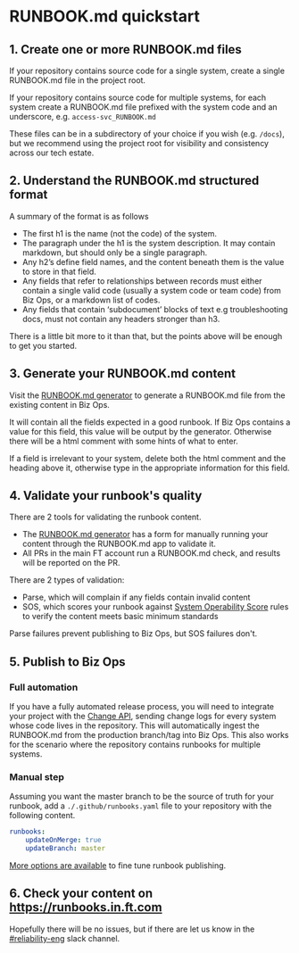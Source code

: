# RUNBOOK.md quickstart

## 1. Create one or more RUNBOOK.md files

If your repository contains source code for a single system, create a single RUNBOOK.md file in the project root.

If your repository contains source code for multiple systems, for each system create a RUNBOOK.md file prefixed with the system code and an underscore, e.g. `access-svc_RUNBOOK.md`

These files can be in a subdirectory of your choice if you wish (e.g. `/docs`), but we recommend using the project root for visibility and consistency across our tech estate.

## 2. Understand the RUNBOOK.md structured format

A summary of the format is as follows

-   The first h1 is the name (not the code) of the system.
-   The paragraph under the h1 is the system description. It may contain markdown, but should only be a single paragraph.
-   Any h2’s define field names, and the content beneath them is the value to store in that field.
-   Any fields that refer to relationships between records must either contain a single valid code (usually a system code or team code) from Biz Ops, or a markdown list of codes.
-   Any fields that contain ‘subdocument’ blocks of text e.g troubleshooting docs, must not contain any headers stronger than h3.

There is a little bit more to it than that, but the points above will be enough to get you started.

## 3. Generate your RUNBOOK.md content

Visit the [RUNBOOK.md generator](https://biz-ops.in.ft.com/runbook.md) to generate a RUNBOOK.md file from the existing content in Biz Ops.

It will contain all the fields expected in a good runbook. If Biz Ops contains a value for this field, this value will be output by the generator. Otherwise there will be a html comment with some hints of what to enter.

If a field is irrelevant to your system, delete both the html comment and the heading above it, otherwise type in the appropriate information for this field.

## 4. Validate your runbook's quality

There are 2 tools for validating the runbook content.

-   The [RUNBOOK.md generator](https://biz-ops.in.ft.com/runbook.md) has a form for manually running your content through the RUNBOOK.md app to validate it.
-   All PRs in the main FT account run a RUNBOOK.md check, and results will be reported on the PR.

There are 2 types of validation:

-   Parse, which will complain if any fields contain invalid content
-   SOS, which scores your runbook against [System Operability Score](https://sos.in.ft.com) rules to verify the content meets basic minimum standards

Parse failures prevent publishing to Biz Ops, but SOS failures don't.

## 5. Publish to Biz Ops

### Full automation

If you have a fully automated release process, you will need to integrate your project with the [Change API](https://github.com/Financial-Times/change-api/blob/master/docs/API_DEFINITION.md), sending change logs for every system whose code lives in the repository. This will automatically ingest the RUNBOOK.md from the production branch/tag into Biz Ops. This also works for the scenario where the repository contains runbooks for multiple systems.

### Manual step

Assuming you want the master branch to be the source of truth for your runbook, add a `./.github/runbooks.yaml` file to your repository with the following content.

```yaml
runbooks:
    updateOnMerge: true
    updateBranch: master
```

[More options are available](https://github.com/Financial-Times/runbook.md/blob/master/docs/example-runbooks.yml) to fine tune runbook publishing.

## 6. Check your content on https://runbooks.in.ft.com

Hopefully there will be no issues, but if there are let us know in the [#reliability-eng](https://financialtimes.slack.com/archives/C07B3043U) slack channel.
